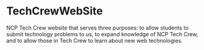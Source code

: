 TechCrewWebSite
===============

NCP Tech Crew website that serves three purposes: to allow students to submit technology problems to us, to expand knowledge of NCP Tech Crew, and to allow those in Tech Crew to learn about new web technologies.
